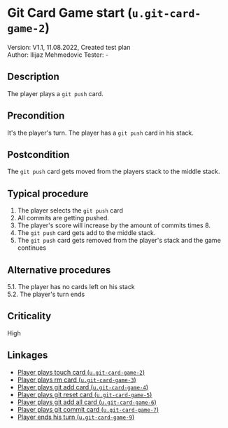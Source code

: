 # Git Card Game start (`u.git-card-game-2`)

Version: V1.1, 11.08.2022, Created test plan \
Author: Ilijaz Mehmedovic
Tester: -

## Description

The player plays a `git push` card.

## Precondition

It's the player's turn.
The player has a `git push` card in his stack.

## Postcondition

The `git push` card gets moved from the players stack to the middle stack.

## Typical procedure

1. The player selects the `git push` card
2. All commits are getting pushed.
3. The player's score will increase by the amount of commits times 8.
4. The `git push` card gets add to the middle stack.
5. The `git push` card gets removed from the player's stack and the game continues

## Alternative procedures

5.1. The player has no cards left on his stack \
5.2. The player's turn ends

## Criticality

High

## Linkages

- [Player plays touch card (`u.git-card-game-2`)](u-git-card-game-2-player-plays-touch-card.md)
- [Player plays rm card (`u.git-card-game-3`)](u-git-card-game-3-player-plays-rm-card.md)
- [Player plays git add card (`u.git-card-game-4`)](u-git-card-game-4-player-plays-git-add-card.md)
- [Player plays git reset card (`u.git-card-game-5`)](u-git-card-game-5-player-plays-git-reset-card.md)
- [Player plays git add all card (`u.git-card-game-6`)](u-git-card-game-6-player-plays-git-add-all-card.md)
- [Player plays git commit card (`u.git-card-game-7`)](u-git-card-game-7-player-plays-git-commit-card.md)
- [Player ends his turn (`u.git-card-game-9`)](u-git-card-game-9-player-ends-turn.md)
